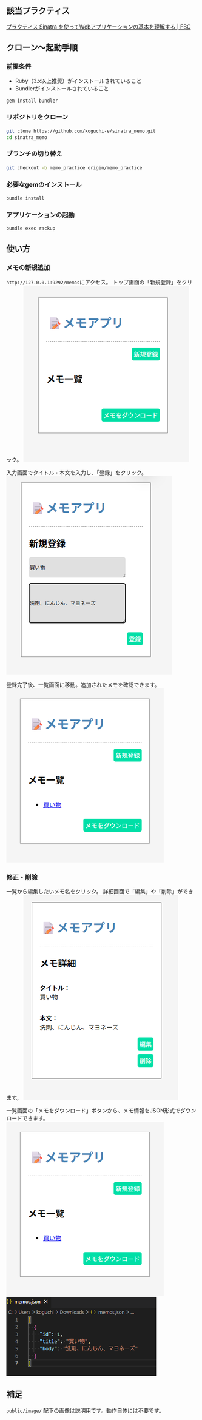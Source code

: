 ## 該当プラクティス
[プラクティス Sinatra を使ってWebアプリケーションの基本を理解する \| FBC](https://bootcamp.fjord.jp/practices/157)

## クローン～起動手順
### 前提条件
- Ruby（3.x以上推奨）がインストールされていること
- Bundlerがインストールされていること
```bash
gem install bundler
```

### リポジトリをクローン
```bash
git clone https://github.com/koguchi-e/sinatra_memo.git
cd sinatra_memo
```

### ブランチの切り替え
```bash
git checkout -b memo_practice origin/memo_practice
```

### 必要なgemのインストール
```bash
bundle install
```

### アプリケーションの起動
```bash
bundle exec rackup
```

## 使い方
### メモの新規追加
`http://127.0.0.1:9292/memos`にアクセス。
トップ画面の「新規登録」をクリック。
![alt text](public/image/top.png)

入力画面でタイトル・本文を入力し、「登録」をクリック。
![alt text](public/image/new.png)

登録完了後、一覧画面に移動。追加されたメモを確認できます。
![alt text](public/image/top2.png)


### 修正・削除
一覧から編集したいメモ名をクリック。
詳細画面で「編集」や「削除」ができます。
![alt text](public/image/show.png)

一覧画面の「メモをダウンロード」ボタンから、メモ情報をJSON形式でダウンロードできます。
![alt text](public/image/top2.png)
![alt text](public/image/json.png)

## 補足
`public/image/` 配下の画像は説明用です。動作自体には不要です。
